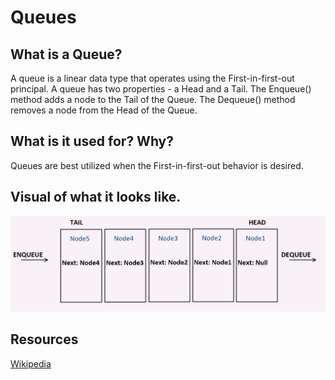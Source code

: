 # Queues

## What is a Queue?

A queue is a linear data type that operates using the First-in-first-out principal.
A queue has two properties - a Head and a Tail.
The Enqueue() method adds a node to the Tail of the Queue.
The Dequeue() method removes a node from the Head of the Queue.

## What is it used for? Why?

Queues are best utilized when the First-in-first-out behavior is desired.


## Visual of what it looks like.

![queue](../../assets/queue.PNG)

## Resources

[Wikipedia](https://en.wikipedia.org/wiki/Queue_(abstract_data_type))